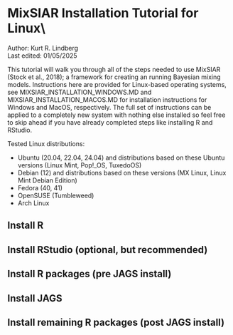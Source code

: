 # MixSIAR Installation Tutorial for Linux\
Author: Kurt R. Lindberg\
Last edited: 01/05/2025

This tutorial will walk you through all of the steps needed to use MixSIAR (Stock et al., 2018); a framework for creating an running Bayesian mixing models. Instructions here are provided for Linux-based operating systems, see MIXSIAR_INSTALLATION_WINDOWS.MD and MIXSIAR_INSTALLATION_MACOS.MD for installation instructions for Windows and MacOS, respectively. The full set of instructions can be applied to a completely new system with nothing else installed so feel free to skip ahead if you have already completed steps like installing R and RStudio.

Tested Linux distributions:
- Ubuntu (20.04, 22.04, 24.04) and distributions based on these Ubuntu versions (Linux Mint, Pop!_OS, TuxedoOS)
- Debian (12) and distributions based on these versions (MX Linux, Linux Mint Debian Edition)
- Fedora (40, 41)
- OpenSUSE (Tumbleweed)
- Arch Linux

## Install R

## Install RStudio (optional, but recommended)

## Install R packages (pre JAGS install)

## Install JAGS

## Install remaining R packages (post JAGS install)
